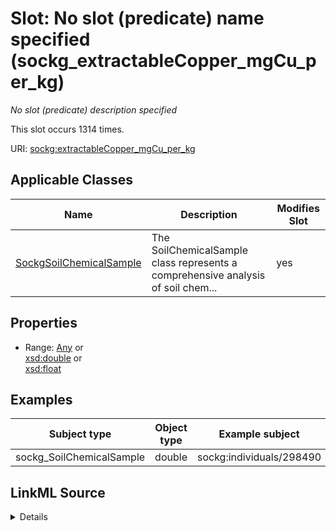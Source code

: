 

# Slot: No slot (predicate) name specified (sockg_extractableCopper_mgCu_per_kg)


_No slot (predicate) description specified_






This slot occurs 1314 times.


URI: [sockg:extractableCopper_mgCu_per_kg](https://idir.uta.edu/sockg-ontology/docs/extractableCopper_mgCu_per_kg)



<!-- no inheritance hierarchy -->





## Applicable Classes

| Name | Description | Modifies Slot |
| --- | --- | --- |
| [SockgSoilChemicalSample](../classes/SockgSoilChemicalSample.md) | The SoilChemicalSample class represents a comprehensive analysis of soil chem... |  yes  |







## Properties

* Range: [Any](../classes/Any.md)&nbsp;or&nbsp;<br />[xsd:double](http://www.w3.org/2001/XMLSchema#double)&nbsp;or&nbsp;<br />[xsd:float](http://www.w3.org/2001/XMLSchema#float)






## Examples

| Subject type | Object type | Example subject | Example object | Occurrences |
| --- | --- | --- | --- | --- |
| sockg_SoilChemicalSample | double | sockg:individuals/298490 | 0.7 | 1314 |




## LinkML Source

<details>

```yaml
name: sockg_extractableCopper_mgCu_per_kg
annotations:
  count:
    tag: count
    value: 1314
description: No slot (predicate) description specified
title: No slot (predicate) name specified
examples:
- object:
    example_object: '0.7'
    example_object_type: double
    example_predicate: sockg:extractableCopper_mgCu_per_kg
    example_subject: sockg:individuals/298490
    example_subject_type: sockg_SoilChemicalSample
from_schema: soc-kg
rank: 1000
domain: sockg_SoilChemicalSample
slot_uri: sockg:extractableCopper_mgCu_per_kg
alias: sockg_extractableCopper_mgCu_per_kg
domain_of:
- sockg_SoilChemicalSample
range: Any
any_of:
- range: double
- range: float

```
</details>